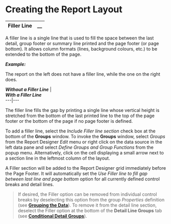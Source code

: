 # Creating the Report Layout 

**Filler Line** |  **__**  
---|---  
  
A filler line is a single line that is used to fill the space between the last detail, group footer or summary line printed and the page footer (or page bottom). It allows column formats (lines, background colours, etc.) to be extended to the bottom of the page.

**_Example:_**

The report on the left does not have a filler line, while the one on the right does.

  
**_Without a Filler Line_** |    
**_With a Filler Line_**  
---|---  
  
The filler line fills the gap by printing a single line whose vertical height is stretched from the bottom of the last printed line to the top of the page footer or the bottom of the page if no page footer is defined.

To add a filler line, select the _Include Filler line section_ check box at the bottom of the **Groups** window. To invoke the **Groups** window, select _Groups_ from the Report Designer _Edit_ menu or right click on the data source in the left data pane and select _Define Groups and Group Functions_ from the popup menu. Alternatively, click on the cell displaying a small arrow next to a section line in the leftmost column of the layout.

A Filler section will be added to the Report Designer grid immediately before the Page Footer. It will automatically set the _Use Filler line to fill gap between last line and page bottom_ option for all currently defined control breaks and detail lines.

> If desired, the Filler option can be removed from individual control breaks by deselecting this option from the group _Properties_ definition (see **[Grouping the Data](Grouping%20the%20Data.htm#Mark1)**). To remove it from the detail line section, deselect the Filler option at the bottom of the **Detail Line Groups** tab (see **[Conditional Detail Groups](Conditional%20Detail%20Groups.htm#Mark1)**).
